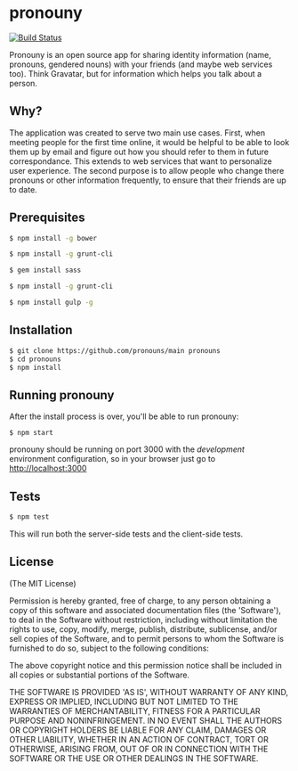 # pronouny
[![Build Status](https://travis-ci.org/pronouns/main.svg?branch=master)](https://travis-ci.org/pronouns/main)

Pronouny is an open source app for sharing identity information (name, pronouns, gendered nouns) with your friends (and maybe web services too). Think Gravatar, but for information which helps you talk about a person.

## Why?
The application was created to serve two main use cases. First, when meeting people for the first time online, it would be helpful to be able to look them up by email and figure out how you should refer to them in future correspondance. This extends to web services that want to personalize user experience. The second purpose is to allow people who change there pronouns or other information frequently, to ensure that their friends are up to date. 

## Prerequisites
```bash
$ npm install -g bower
```
```bash
$ npm install -g grunt-cli
```
```bash
$ gem install sass
```
```bash
$ npm install -g grunt-cli
```
```bash
$ npm install gulp -g
```

## Installation
```bash
$ git clone https://github.com/pronouns/main pronouns
$ cd pronouns
$ npm install
```

## Running pronouny
After the install process is over, you'll be able to run pronouny:

```
$ npm start
```

pronouny should be running on port 3000 with the *development* environment configuration, so in your browser just go to [http://localhost:3000](http://localhost:3000)


## Tests

```bash
$ npm test
```

This will run both the server-side tests and the client-side tests.


## License
(The MIT License)

Permission is hereby granted, free of charge, to any person obtaining
a copy of this software and associated documentation files (the
'Software'), to deal in the Software without restriction, including
without limitation the rights to use, copy, modify, merge, publish,
distribute, sublicense, and/or sell copies of the Software, and to
permit persons to whom the Software is furnished to do so, subject to
the following conditions:

The above copyright notice and this permission notice shall be
included in all copies or substantial portions of the Software.

THE SOFTWARE IS PROVIDED 'AS IS', WITHOUT WARRANTY OF ANY KIND,
EXPRESS OR IMPLIED, INCLUDING BUT NOT LIMITED TO THE WARRANTIES OF
MERCHANTABILITY, FITNESS FOR A PARTICULAR PURPOSE AND NONINFRINGEMENT.
IN NO EVENT SHALL THE AUTHORS OR COPYRIGHT HOLDERS BE LIABLE FOR ANY
CLAIM, DAMAGES OR OTHER LIABILITY, WHETHER IN AN ACTION OF CONTRACT,
TORT OR OTHERWISE, ARISING FROM, OUT OF OR IN CONNECTION WITH THE
SOFTWARE OR THE USE OR OTHER DEALINGS IN THE SOFTWARE.
